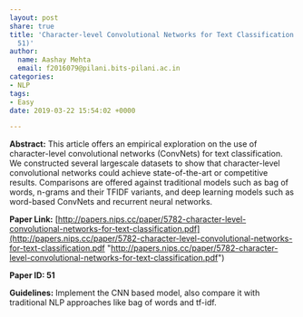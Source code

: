 ```yaml
---
layout: post
share: true
title: 'Character-level Convolutional Networks for Text Classification (Paper ID:
  51)'
author:
  name: Aashay Mehta
  email: f2016079@pilani.bits-pilani.ac.in
categories:
- NLP
tags:
- Easy
date: 2019-03-22 15:54:02 +0000

---
```

**Abstract:** This article offers an empirical exploration on the use of character-level convolutional networks (ConvNets) for text classification. We constructed several largescale datasets to show that character-level convolutional networks could achieve state-of-the-art or competitive results. Comparisons are offered against traditional models such as bag of words, n-grams and their TFIDF variants, and deep learning models such as word-based ConvNets and recurrent neural networks.

**Paper Link:** [http://papers.nips.cc/paper/5782-character-level-convolutional-networks-for-text-classification.pdf](http://papers.nips.cc/paper/5782-character-level-convolutional-networks-for-text-classification.pdf "http://papers.nips.cc/paper/5782-character-level-convolutional-networks-for-text-classification.pdf")

**Paper ID: 51**

**Guidelines:**  Implement the CNN based model, also compare it with traditional NLP approaches like bag of words and tf-idf.
